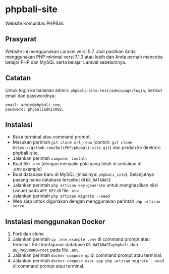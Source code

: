# phpbali-site
Website Komunitas PHPBali.

## Prasyarat
Website ini menggunakan Laravel versi 5.7. Jadi pastikan Anda menggunakan PHP minimal versi 7.1.3 atau lebih dan Anda pernah mencoba belajar PHP dan MySQL serta belajar Laravel sebelumnya.

## Catatan
Untuk login ke halaman admin: `phpbali-site.test/adminpage/login`, berikut email dan passwordnya:
```
email: admin@phpbali.com,
password: phpbaliadmin002,
```

## Instalasi
* Buka terminal atau command prompt,
* Masukan perintah ```git clone url_repo``` (contoh: ```git clone https://github.com/BaliPHP/phpbali-site.git```) dan pindah ke direktori phpbali-site.
* Jalankan perintah ```composer install```
* Buat file ```.env``` (dengan menyalin pola yang telah di sediakan di .env.example)
* Buat database baru di MySQL (misalnya: ```phpbali_site```). Selanjutnya pasang nama database tersebut
di `DB_DATABASE`
* Jalankan perintah ```php artisan key:generate``` untuk menghasilkan nilai (value) pada `APP_KEY` di file ```.env```
* Jalankan perintah ```php artisan migrate --seed```
* Web siap untuk digunakan dengan menggunakan perintah ```php artisan serve```

## Instalasi menggunakan Docker
1. Fork dan clone
1. Jalankan perintah `cp .env.example .env` di command prompt atau terminal. Edit konfigurasi database `DB_DATABASE=phpbali` dan `DB_PASSWORD=root` pada file `.env`.
1. Jalankan perintah `docker-compose up` di command prompt atau terminal.
1. Jalankan perintah `docker-compose exec app php artisan migrate --seed` di command prompt atau terminal.
